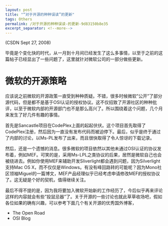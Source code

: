 ```yaml
---
layout: post
title: "“对于开源的种种误读”的更新"
tags: Others
permalink: /对于开源的种种误读-的更新-9d83150b8e35
excerpt_separator: <!--more-->
---
```

(CSDN Sept 27, 2008)

毕竟是个变化快的时代，从一月到十月间已经发生了这么多事情，以至于之前的这篇帖子已经显出了一些问题了，这里就针对微软公司的一部分做些更新。
<!--more-->

# 微软的开源策略

应该说之前微软的开源政策一直受到种种质疑。不错，很多时候微软”公开”了部分源代码，但是都不是基于OSI认证的授权协议。这不仅招致了开源社区的种种批评，以至于微软内部的开源部门也不是那么高兴了。所以围绕着这个问题，几个月来发生了好几件有趣的事情。

首先是Sancastle项目在CodePlex上面的起起伏伏。这个项目首先取得了CodePlex注册，然后因为一直没有发布代码而被迫停下。最后，似乎是终于通过了内部的讨论，以Ms-PL发布了出来，而且很快取得了令人惊讶的下载记录。

然后，还是一个遗憾的消息。很多微软的项目依然以其他未通过OSI认证的协议发布着，例如MEF。可笑的是，采用Ms-LPL之类协议的后果，居然是微软自己也会被绕进去。例如你使用MEF来辅助开发Sliverlight都会遇到问题，因为Silverlight支持Mac OS X，而不仅仅是Windows。有没有峰回路转的可能呢？因为Mono社区领袖Miguel的一篇博文，MEF产品经理似乎已经考虑申请修改MEF的授权协议了。这无疑是个好的契机，值得继续关注。

最后不得不提的是，因为我将要加入微软开始新的工作经历了，今后似乎再来评论这样的内容就会有些”投鼠忌器”了。关于开源的一些讨论也就此草草收场吧，假如各位如果的确有兴趣，可以参考下面几个有关开源的优秀国外博客，

* The Open Road
* OSI Blog

